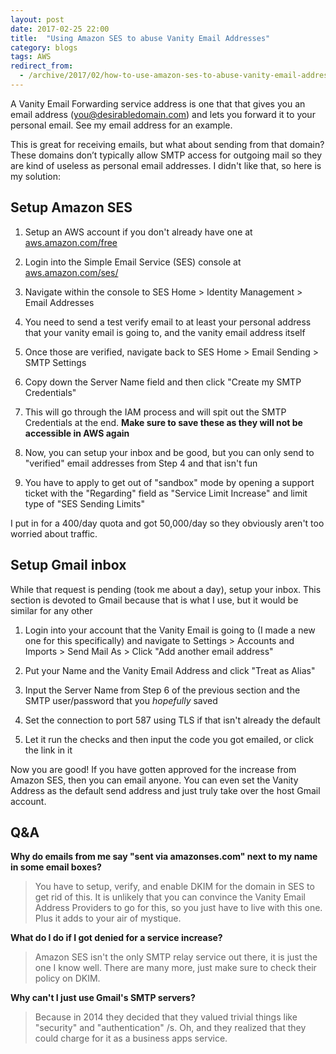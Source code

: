 ```yaml
---
layout: post
date: 2017-02-25 22:00
title:  "Using Amazon SES to abuse Vanity Email Addresses"
category: blogs
tags: AWS
redirect_from:
  - /archive/2017/02/how-to-use-amazon-ses-to-abuse-vanity-email-addresses.html
---
```


A Vanity Email Forwarding service address is one that that gives you an email address (you@desirabledomain.com) and lets you forward it to your personal email. See my email address for an example.

This is great for receiving emails, but what about sending from that domain? These domains don’t typically allow SMTP access for outgoing mail so they are kind of useless as personal email addresses. I didn't like that, so here is my solution:

Setup Amazon SES
----------------
1.  Setup an AWS account if you don't already have one at [aws.amazon.com/free‎](https://aws.amazon.com/free)

2. Login into the Simple Email Service (SES) console at [aws.amazon.com/ses/](https://aws.amazon.com/ses/)

3. Navigate within the console to SES Home > Identity Management > Email Addresses

4. You need to send a test verify email to at least your personal address that your vanity email is going to, and the vanity email address itself

5. Once those are verified, navigate back to SES Home > Email Sending > SMTP Settings

6. Copy down the Server Name field and then click "Create my SMTP Credentials"

7. This will go through the IAM process and will spit out the SMTP Credentials at the end. **Make sure to save these as they will not be accessible in AWS again**

8. Now, you can setup your inbox and be good, but you can only send to "verified" email addresses from Step 4 and that isn't fun

9. You have to apply to get out of "sandbox" mode by opening a support ticket with the "Regarding" field as "Service Limit Increase" and limit type of "SES Sending Limits"

I put in for a 400/day quota and got 50,000/day so they obviously aren't too worried about traffic.

Setup Gmail inbox
-----------------
While that request is pending (took me about a day), setup your inbox. This section is devoted to Gmail because that is what I use, but it would be similar for any other

1. Login into your account that the Vanity Email is going to (I made a new one for this specifically) and navigate to Settings > Accounts and Imports > Send Mail As > Click "Add another email address"

2. Put your Name and the Vanity Email Address and click "Treat as Alias"

3. Input the Server Name from Step 6 of the previous section and the SMTP user/password that you *hopefully* saved

4. Set the connection to port 587 using TLS if that isn't already the default

5. Let it run the checks and then input the code you got emailed, or click the link in it

Now you are good! If you have gotten approved for the increase from Amazon SES, then you can email anyone. You can even set the Vanity Address as the default send address and just truly take over the host Gmail account.

Q&A
---

**Why do emails from me say "sent via amazonses.com" next to my name in some email boxes?**
> 
> You have to setup, verify, and enable DKIM for the domain in SES to
> get rid of this. It is unlikely that you can convince the Vanity Email
> Address Providers to go for this, so you just have to live with this
> one. Plus it adds to your air of mystique.

**What do I do if I got denied for a service increase?** 
> Amazon SES isn't the only SMTP relay service out there, it is 
> just the one I know well. There are many more, just make 
> sure to check their policy on DKIM.

**Why can't I just use Gmail's SMTP servers?**

> Because in 2014 they decided that they valued trivial things like
> "security" and "authentication" /s. Oh, and they realized that they
> could charge for it as a business apps service.
